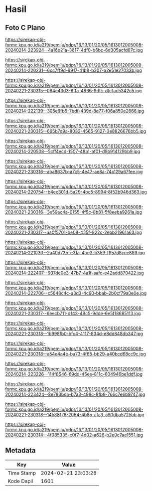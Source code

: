 # Hasil

## Foto C Plano

https://sirekap-obj-formc.kpu.go.id/a219/pemilu/pdpr/16/13/01/20/05/1613012005008-20240214-223924--4a16b21a-3617-4df0-b6bc-6d305acfd67c.jpg

https://sirekap-obj-formc.kpu.go.id/a219/pemilu/pdpr/16/13/01/20/05/1613012005008-20240214-220231--6cc7ff9d-9917-41b8-b307-a2e51e27033b.jpg

https://sirekap-obj-formc.kpu.go.id/a219/pemilu/pdpr/16/13/01/20/05/1613012005008-20240221-230315--084e43d3-6ffa-4966-9dfc-dfc1ac5342c5.jpg

https://sirekap-obj-formc.kpu.go.id/a219/pemilu/pdpr/16/13/01/20/05/1613012005008-20240214-222139--305e8fb6-7bdf-439d-8e77-f06a850e2666.jpg

https://sirekap-obj-formc.kpu.go.id/a219/pemilu/pdpr/16/13/01/20/05/1613012005008-20240221-230315--665b7d9a-8032-4565-9127-3e8826676bb5.jpg

https://sirekap-obj-formc.kpu.go.id/a219/pemilu/pdpr/16/13/01/20/05/1613012005008-20240214-220508--5cff4ecd-1507-48a1-af01-d9b914129bb9.jpg

https://sirekap-obj-formc.kpu.go.id/a219/pemilu/pdpr/16/13/01/20/05/1613012005008-20240221-230316--aba8637b-a7c5-4e47-ae8a-74a129a67fee.jpg

https://sirekap-obj-formc.kpu.go.id/a219/pemilu/pdpr/16/13/01/20/05/1613012005008-20240214-220754--b4ec301d-5a29-4bc5-8994-8f52b946d363.jpg

https://sirekap-obj-formc.kpu.go.id/a219/pemilu/pdpr/16/13/01/20/05/1613012005008-20240221-230316--3e59ac4a-0155-4f5c-8b81-5f8eeba9261a.jpg

https://sirekap-obj-formc.kpu.go.id/a219/pemilu/pdpr/16/13/01/20/05/1613012005008-20240221-230317--aa0f5701-be08-435f-922c-2ebb21961a63.jpg

https://sirekap-obj-formc.kpu.go.id/a219/pemilu/pdpr/16/13/01/20/05/1613012005008-20240214-221030--2a40d73b-e31a-4be3-b359-f957d8cce889.jpg

https://sirekap-obj-formc.kpu.go.id/a219/pemilu/pdpr/16/13/01/20/05/1613012005008-20240214-222407--937de0e3-47b7-4a1f-aafc-e42add870422.jpg

https://sirekap-obj-formc.kpu.go.id/a219/pemilu/pdpr/16/13/01/20/05/1613012005008-20240214-222706--c5648c4c-a3d3-4c90-bbab-2b0cf79a0e0e.jpg

https://sirekap-obj-formc.kpu.go.id/a219/pemilu/pdpr/16/13/01/20/05/1613012005008-20240221-230317--6eecb711-d143-49c5-9dde-6e5f18685113.jpg

https://sirekap-obj-formc.kpu.go.id/a219/pemilu/pdpr/16/13/01/20/05/1613012005008-20240221-230318--1b998fb0-bfc4-4117-834d-e8dd848db347.jpg

https://sirekap-obj-formc.kpu.go.id/a219/pemilu/pdpr/16/13/01/20/05/1613012005008-20240221-230318--a54e4a4e-ba73-4f65-bb29-a40bcd68cc9c.jpg

https://sirekap-obj-formc.kpu.go.id/a219/pemilu/pdpr/16/13/01/20/05/1613012005008-20240214-223226--114f8546-69dd-45ee-811c-604946be1ddf.jpg

https://sirekap-obj-formc.kpu.go.id/a219/pemilu/pdpr/16/13/01/20/05/1613012005008-20240214-223424--8e783bda-b7a3-499c-8fb9-766c7e6b9747.jpg

https://sirekap-obj-formc.kpu.go.id/a219/pemilu/pdpr/16/13/01/20/05/1613012005008-20240221-230318--14588178-2064-4b85-afa3-a90dba5725bb.jpg

https://sirekap-obj-formc.kpu.go.id/a219/pemilu/pdpr/16/13/01/20/05/1613012005008-20240221-230314--4f085335-c0f7-4d02-a626-b2e0c7ae1551.jpg


## Metadata

| Key        | Value               |
| ---------- | ------------------- |
| Time Stamp | 2024-02-21 23:03:28 |
| Kode Dapil | 1601                |



